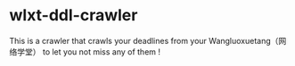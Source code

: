 # wlxt-ddl-crawler
This is a crawler that crawls your deadlines from your Wangluoxuetang（网络学堂） to let you not miss any of them !
